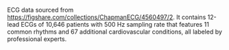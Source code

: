 ECG data sourced from https://figshare.com/collections/ChapmanECG/4560497/2. It contains 12-lead ECGs of 10,646 patients with 500 Hz sampling rate that features 11 common rhythms and 67 additional cardiovascular conditions, all labeled by professional experts.

